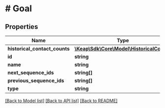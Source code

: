 # # Goal

## Properties

Name | Type | Description | Notes
------------ | ------------- | ------------- | -------------
**historical_contact_counts** | [**\Keap\Sdk\Core\Model\HistoricalCounts**](HistoricalCounts.md) |  | [optional]
**id** | **string** |  | [optional]
**name** | **string** |  | [optional]
**next_sequence_ids** | **string[]** |  | [optional]
**previous_sequence_ids** | **string[]** |  | [optional]
**type** | **string** |  | [optional]

[[Back to Model list]](../../README.md#models) [[Back to API list]](../../README.md#endpoints) [[Back to README]](../../README.md)

